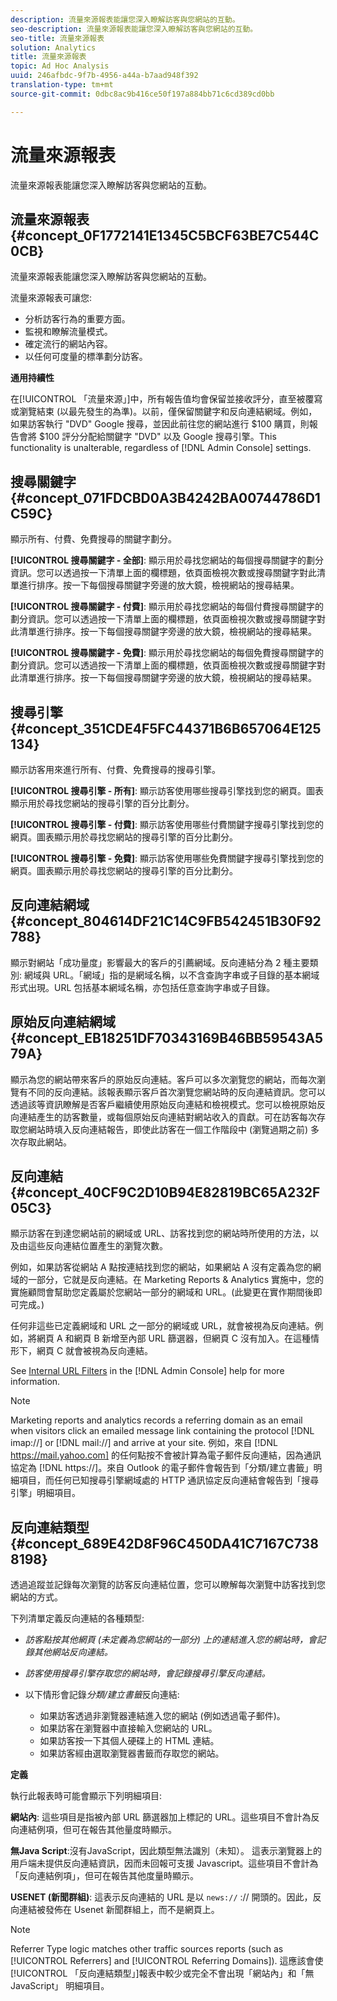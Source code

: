 ```yaml
---
description: 流量來源報表能讓您深入瞭解訪客與您網站的互動。
seo-description: 流量來源報表能讓您深入瞭解訪客與您網站的互動。
seo-title: 流量來源報表
solution: Analytics
title: 流量來源報表
topic: Ad Hoc Analysis
uuid: 246afbdc-9f7b-4956-a44a-b7aad948f392
translation-type: tm+mt
source-git-commit: 0dbc8ac9b416ce50f197a884bb71c6cd389cd0bb

---
```



# 流量來源報表

流量來源報表能讓您深入瞭解訪客與您網站的互動。

## 流量來源報表 {#concept_0F1772141E1345C5BCF63BE7C544C0CB}

流量來源報表能讓您深入瞭解訪客與您網站的互動。

流量來源報表可讓您:

* 分析訪客行為的重要方面。
* 監視和瞭解流量模式。
* 確定流行的網站內容。
* 以任何可度量的標準劃分訪客。

**通用持續性**

在[!UICONTROL 「流量來源」]中，所有報告值均會保留並接收評分，直至被覆寫或瀏覽結束 (以最先發生的為準)。以前，僅保留關鍵字和反向連結網域。例如，如果訪客執行  "DVD" Google 搜尋，並因此前往您的網站進行 $100 購買，則報告會將 $100 評分分配給關鍵字 "DVD" 以及 Google 搜尋引擎。This functionality is unalterable, regardless of [!DNL Admin Console] settings.

## 搜尋關鍵字 {#concept_071FDCBD0A3B4242BA00744786D1C59C}

顯示所有、付費、免費搜尋的關鍵字劃分。

<!-- 

c_reports_search_keyword.xml

 -->

**[!UICONTROL 搜尋關鍵字 - 全部]**: 顯示用於尋找您網站的每個搜尋關鍵字的劃分資訊。您可以透過按一下清單上面的欄標題，依頁面檢視次數或搜尋關鍵字對此清單進行排序。按一下每個搜尋關鍵字旁邊的放大鏡，檢視網站的搜尋結果。

**[!UICONTROL 搜尋關鍵字 - 付費]**: 顯示用於尋找您網站的每個付費搜尋關鍵字的劃分資訊。您可以透過按一下清單上面的欄標題，依頁面檢視次數或搜尋關鍵字對此清單進行排序。按一下每個搜尋關鍵字旁邊的放大鏡，檢視網站的搜尋結果。

**[!UICONTROL 搜尋關鍵字 - 免費]**: 顯示用於尋找您網站的每個免費搜尋關鍵字的劃分資訊。您可以透過按一下清單上面的欄標題，依頁面檢視次數或搜尋關鍵字對此清單進行排序。按一下每個搜尋關鍵字旁邊的放大鏡，檢視網站的搜尋結果。

## 搜尋引擎 {#concept_351CDE4F5FC44371B6B657064E125134}

顯示訪客用來進行所有、付費、免費搜尋的搜尋引擎。

<!-- 

c_reports_search_engines.xml

 -->

**[!UICONTROL 搜尋引擎 - 所有]**: 顯示訪客使用哪些搜尋引擎找到您的網頁。圖表顯示用於尋找您網站的搜尋引擎的百分比劃分。

**[!UICONTROL 搜尋引擎 - 付費]**: 顯示訪客使用哪些付費關鍵字搜尋引擎找到您的網頁。圖表顯示用於尋找您網站的搜尋引擎的百分比劃分。

**[!UICONTROL 搜尋引擎 - 免費]**: 顯示訪客使用哪些免費關鍵字搜尋引擎找到您的網頁。圖表顯示用於尋找您網站的搜尋引擎的百分比劃分。

## 反向連結網域 {#concept_804614DF21C14C9FB542451B30F92788}

<!-- 

c_reports_ref_domains.xml

 -->

顯示對網站「成功量度」影響最大的客戶的引薦網域。反向連結分為 2 種主要類別: 網域與 URL。「網域」指的是網域名稱，以不含查詢字串或子目錄的基本網域形式出現。URL 包括基本網域名稱，亦包括任意查詢字串或子目錄。

## 原始反向連結網域 {#concept_EB18251DF70343169B46BB59543A579A}

<!-- 

c_reports_original_ref_domains.xml

 -->

顯示為您的網站帶來客戶的原始反向連結。客戶可以多次瀏覽您的網站，而每次瀏覽有不同的反向連結。該報表顯示客戶首次瀏覽您網站時的反向連結資訊。您可以透過該等資訊瞭解是否客戶繼續使用原始反向連結和檢視模式。您可以檢視原始反向連結產生的訪客數量，或每個原始反向連結對網站收入的貢獻。可在訪客每次存取您網站時填入反向連結報告，即使此訪客在一個工作階段中 (瀏覽過期之前) 多次存取此網站。

## 反向連結 {#concept_40CF9C2D10B94E82819BC65A232F05C3}

顯示訪客在到達您網站前的網域或 URL、訪客找到您的網站時所使用的方法，以及由這些反向連結位置產生的瀏覽次數。

<!-- 

c_reports_referrers.xml

 -->

例如，如果訪客從網站 A 點按連結找到您的網站，如果網站 A 沒有定義為您的網域的一部分，它就是反向連結。在 Marketing Reports &amp; Analytics 實施中，您的實施顧問會幫助您定義屬於您網站一部分的網域和 URL。(此變更在實作期間後即可完成。) 

任何非這些已定義網域和 URL 之一部分的網域或 URL，就會被視為反向連結。例如，將網頁 A 和網頁 B 新增至內部 URL 篩選器，但網頁 C 沒有加入。在這種情形下，網頁 C 就會被視為反向連結。

See [Internal URL Filters](https://marketing.adobe.com/resources/help/en_US/reference/internal_URL_filter_admin.html) in the [!DNL Admin Console] help for more information.

>[!NOTE]
>
>Marketing reports and analytics records a referring domain as an email when visitors click an emailed message link containing the protocol [!DNL imap://] or [!DNL mail://] and arrive at your site. 例如，來自 [!DNL https://mail.yahoo.com] 的任何點按不會被計算為電子郵件反向連結，因為通訊協定為 [!DNL https://]。來自 Outlook 的電子郵件會報告到「分類/建立書籤」明細項目，而任何已知搜尋引擎網域處的 HTTP 通訊協定反向連結會報告到「搜尋引擎」明細項目。

## 反向連結類型 {#concept_689E42D8F96C450DA41C7167C7388198}

透過追蹤並記錄每次瀏覽的訪客反向連結位置，您可以瞭解每次瀏覽中訪客找到您網站的方式。

<!-- 

c_reports_ref_types.xml

 -->

下列清單定義反向連結的各種類型:

* *訪客點按其他網頁 (未定義為您網站的一部分) 上的連結進入您的網站時，會記錄其他網站反向連結。*
* *訪客使用搜尋引擎存取您的網站時，會記錄搜尋引擎反向連結。*
* 以下情形會記錄&#x200B;*分類/建立書籤*&#x200B;反向連結:

   * 如果訪客透過非瀏覽器連結進入您的網站 (例如透過電子郵件)。
   * 如果訪客在瀏覽器中直接輸入您網站的 URL。
   * 如果訪客按一下其個人硬碟上的 HTML 連結。
   * 如果訪客經由選取瀏覽器書籤而存取您的網站。

**定義**

執行此報表時可能會顯示下列明細項目:

**網站內**: 這些項目是指被內部 URL 篩選器加上標記的 URL。這些項目不會計為反向連結例項，但可在報告其他量度時顯示。

**無Java Script**:沒有JavaScript，因此類型無法識別（未知）。 這表示瀏覽器上的用戶端未提供反向連結資訊，因而未回報可支援 Javascript。這些項目不會計為「反向連結例項」，但可在報告其他度量時顯示。

**USENET (新聞群組)**: 這表示反向連結的 URL 是以 `news://` :// 開頭的。因此，反向連結被發佈在 Usenet 新聞群組上，而不是網頁上。

>[!NOTE]
>
>Referrer Type logic matches other traffic sources reports (such as [!UICONTROL Referrers] and [!UICONTROL Referring Domains]). 這應該會使[!UICONTROL 「反向連結類型」]報表中較少或完全不會出現「網站內」和「無 JavaScript」 明細項目。

